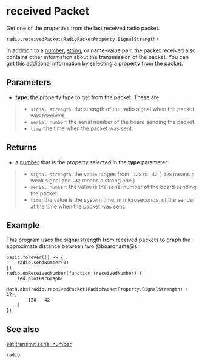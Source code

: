 # received Packet

Get one of the properties from the last received radio packet.

```sig
radio.receivedPacket(RadioPacketProperty.SignalStrength)
```

In addition to a [number](types/number), [string](/types/string), or name-value pair, the packet received also contains other information about the transmission of the packet. You can get this additional information by selecting a property from the packet.

## Parameters

* **type**: the property type to get from the packet. These are:
>* ``signal strength``: the strength of the radio signal when the packet was received.
>* ``serial number``: the serial number of the board sending the packet.
>* ``time``: the time when the packet was sent.

## Returns

* a [number](/types/number) that is the property selected in the **type** parameter:
>* ``signal strength``: the value ranges from `-128` to `-42` (`-128` means a weak signal and `-42` means a strong one.)
>* ``serial number``: the value is the serial number of the board sending the packet.
>* ``time``: the value is the system time, in microseconds, of the sender at the time when the packet was sent.

## Example

This program uses the signal strength from received packets to graph the
approximate distance between two @boardname@s.

```blocks
basic.forever(() => {
    radio.sendNumber(0)
})
radio.onReceivedNumber(function (receivedNumber) {
    led.plotBarGraph(
        Math.abs(radio.receivedPacket(RadioPacketProperty.SignalStrength) + 42),
        128 - 42
    )
})
```

## See also

[set transmit serial number](/reference/radio/set-transmit-serial-number)

```package
radio
```